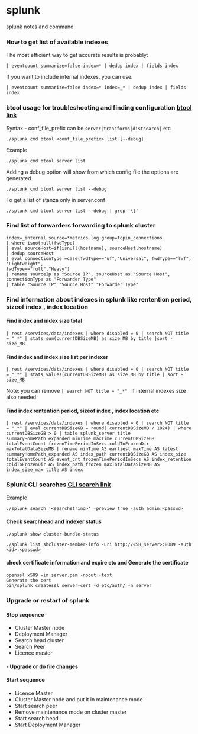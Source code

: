 # splunk
splunk notes and command

### How to get list of available indexes
The most efficient way to get accurate results is probably:
 
```| eventcount summarize=false index=* | dedup index | fields index```

If you want to include internal indexes, you can use:

```| eventcount summarize=false index=* index=_* | dedup index | fields index```

### btool usage for troubleshooting and finding configuration [btool link](https://docs.splunk.com/Documentation/Splunk/6.6.3/Troubleshooting/Usebtooltotroubleshootconfigurations)
Syntax - conf_file_prefix can be ```server|transforms|distsearch|``` etc

```./splunk cmd btool <conf_file_prefix> list [--debug] ```

Example

```./splunk cmd btool server list```

Adding a debug option will show from which config file the options are generated.

```./splunk cmd btool server list --debug ```

To get a list of stanza only in server.conf 

```./splunk cmd btool server list --debug | grep '\['```

### Find list of forwarders forwarding to splunk cluster
```
index=_internal source=*metrics.log group=tcpin_connections 
| where isnotnull(fwdType)
| eval sourceHost=if(isnull(hostname), sourceHost,hostname) 
| dedup sourceHost
| eval connectionType =case(fwdType=="uf","Universal", fwdType=="lwf", "Lightweight",
fwdType=="full","Heavy")
| rename sourceIp as "Source IP", sourceHost as "Source Host",
connectionType as "Forwarder Type"
| table "Source IP" "Source Host" "Forwarder Type"
```

### Find information about indexes in splunk like rentention period, sizeof index , index location 
#### Find index and index size total 
```
| rest /services/data/indexes | where disabled = 0 | search NOT title = "_*" | stats sum(currentDBSizeMB) as size_MB by title |sort - size_MB
```
#### Find index and index size list per indexer
```
| rest /services/data/indexes | where disabled = 0 | search NOT title = "_*" | stats values(currentDBSizeMB) as size_MB by title | sort - size_MB
```
Note: you can remove ```| search NOT title = "_*" ``` if internal indexes size also needed.

#### Find index rentention period, sizeof index , index location etc
```
| rest /services/data/indexes | where disabled = 0 | search NOT title = "_*" | eval currentDBSizeGB = round( currentDBSizeMB / 1024) | where currentDBSizeGB > 0 | table splunk_server title summaryHomePath_expanded minTime maxTime currentDBSizeGB totalEventCount frozenTimePeriodInSecs coldToFrozenDir maxTotalDataSizeMB | rename minTime AS earliest maxTime AS latest summaryHomePath_expanded AS index_path currentDBSizeGB AS index_size totalEventCount AS event_cnt frozenTimePeriodInSecs AS index_retention coldToFrozenDir AS index_path_frozen maxTotalDataSizeMB AS index_size_max title AS index
```

### Splunk CLI searches [CLI search link](https://docs.splunk.com/Documentation/SplunkCloud/6.6.1/SearchReference/CLIsearchsyntax) 
Example 
```
./splunk search '<searchstring>' -preview true -auth admin:<passwd>

```
#### Check searchhead and indexer status
```
./splunk show cluster-bundle-status
```

```
./splunk list shcluster-member-info -uri http://<SH_server>:8089 -auth <id>:<passwd>
```

#### check certificate information and expire etc and Generate the certificate
```
openssl x509 -in server.pem -noout -text 
Generate the cert
bin/splunk createssl server-cert -d etc/auth/ -n server

```

### Upgrade or restart of splunk
#### Stop sequence
* Cluster Master node
* Deployment Manager
* Search head cluster
* Search Peer
* Licence master
#### - Upgrade or do file changes
#### Start sequence
* Licence Master
* Cluster Master node  and put it in maintenance mode
* Start search peer
* Remove maintenance mode on cluster master
* Start search head
* Start Deployment Manager





